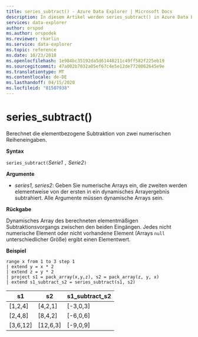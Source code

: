 ```yaml
---
title: series_subtract() - Azure Data Explorer | Microsoft Docs
description: In diesem Artikel werden series_subtract() in Azure Data Explorer beschrieben.
services: data-explorer
author: orspod
ms.author: orspodek
ms.reviewer: rkarlin
ms.service: data-explorer
ms.topic: reference
ms.date: 10/23/2018
ms.openlocfilehash: 1e984bc35192da5d61448211c49ff582f225eb19
ms.sourcegitcommit: 47a002b7032a05ef67c4e5e12de7720062645e9e
ms.translationtype: MT
ms.contentlocale: de-DE
ms.lasthandoff: 04/15/2020
ms.locfileid: "81507938"
---
```

# <a name="series_subtract"></a>series_subtract()

Berechnet die elementbezogene Subtraktion von zwei numerischen Reiheneingaben.

**Syntax**

`series_subtract(`*Serie1* `,` *Serie2*`)`

**Argumente**

* *series1, series2*: Geben Sie numerische Arrays ein, die zweiten werden elementweise von der ersten in ein dynamisches Arrayergebnis subtrahiert. Alle Argumente müssen dynamische Arrays sein. 

**Rückgabe**

Dynamisches Array des berechneten elementmäßigen Subtraktionsvorgangs zwischen den beiden Eingängen. Jedes nicht numerische Element oder nicht vorhandene Element (Arrays `null` unterschiedlicher Größe) ergibt einen Elementwert.

**Beispiel**

```kusto
range x from 1 to 3 step 1
| extend y = x * 2
| extend z = y * 2
| project s1 = pack_array(x,y,z), s2 = pack_array(z, y, x)
| extend s1_subtract_s2 = series_subtract(s1, s2)
```

|s1|s2|s1_subtract_s2|
|---|---|---|
|[1,2,4]|[4,2,1]|[-3,0,3]|
|[2,4,8]|[8,4,2]|[-6,0,6]|
|[3,6,12]|[12,6,3]|[-9,0,9]|
